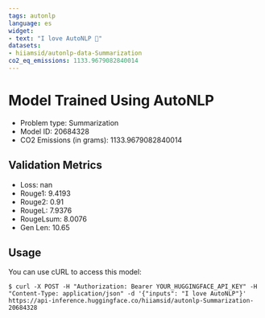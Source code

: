 ```yaml
---
tags: autonlp
language: es
widget:
- text: "I love AutoNLP 🤗"
datasets:
- hiiamsid/autonlp-data-Summarization
co2_eq_emissions: 1133.9679082840014
---
```


# Model Trained Using AutoNLP

- Problem type: Summarization
- Model ID: 20684328
- CO2 Emissions (in grams): 1133.9679082840014

## Validation Metrics

- Loss: nan
- Rouge1: 9.4193
- Rouge2: 0.91
- RougeL: 7.9376
- RougeLsum: 8.0076
- Gen Len: 10.65

## Usage

You can use cURL to access this model:

```
$ curl -X POST -H "Authorization: Bearer YOUR_HUGGINGFACE_API_KEY" -H "Content-Type: application/json" -d '{"inputs": "I love AutoNLP"}' https://api-inference.huggingface.co/hiiamsid/autonlp-Summarization-20684328
```